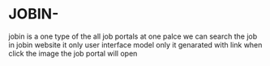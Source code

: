 # JOBIN-
jobin is a one type of the all job portals at one palce we can search the job in jobin website it only user interface model only it genarated with link when click the image the job portal will open
